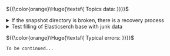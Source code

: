 ${{\color{orange}\Huge{\textsf{ Topics data: }}}}\$

<details>
	<summary>
	If the snapshot directory is broken, there is a recovery process
	</summary>
	<br />
`curl -XPOST localhost:9200/_snapshot/snapshots/disable` - try to disable if the snapshot entity is available

`curl -XDELETE localhost:9200/_snapshot/snapshots` - delete the snapshot entity

```bash
curl -XPUT localhost:9200/_snapshot/snapshots" \
-H 'Content-Type: application/json' \
-d '{"type": "fs","settings": {"location": "/usr/share/opensearch/data/snapshots"}}'
```

Re-create the snapshot, but we need to check that the elasticsearch config has a pointer to this directory:

`/usr/share/opensearch/config/opensearch.yaml` 

> [!IMPORTANT]
> The addition process is described in [Elasticsearch documentation](https://www.elastic.co/guide/en/elasticsearch/reference/current/snapshots-register-repository.html)

`curl -XGET localhost:9200/_snapshot/snapshots/_all?pretty` - check that the new entity matches

After that you can create snapshots inside again, like this:

```bash
curl -XPUT localhost:9200/_snapshot/snapshots/snapshot_daily_001 \
-H 'Content-Type: application/json' \
-d '{ "indices": "index_name-*", "ignore_unavailable": true, "include_global_state": false, "metadata": {"taken_at": "2077-01-01T00:00:00Z" }}'
```

</details>

<details>
	<summary>
	Test filling of Elasticserch base with junk data
	</summary>
	<br />

```bash
curl -o us_states.ndjson https://raw.githubusercontent.com/Ego1/SampleData/main/elasticsearch/bulk_upload/us_states.ndjson 
```

```bash
curl -H "Content-Type: application/x-ndjson" \
-XPOST localhost:9200/_bulk \
--data-binary "@us_states.ndjson"
```

`curl localhost:9200/_cat/indices` - view the index being created

</details>

${{\color{orange}\Huge{\textsf{ Typical errors: }}}}\$

`To be continued...`
